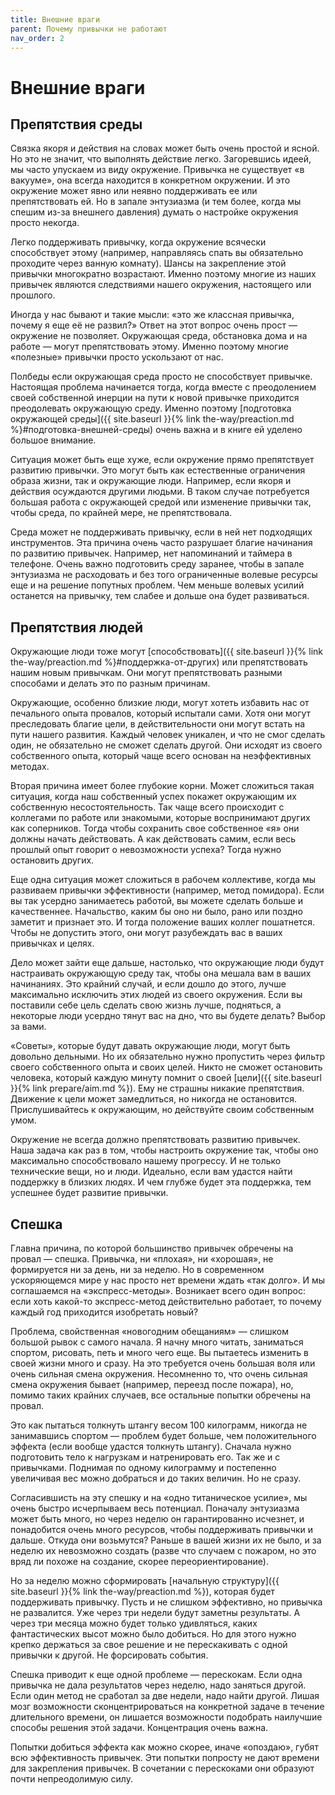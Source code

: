 ```yaml
---
title: Внешние враги
parent: Почему привычки не работают
nav_order: 2
---
```


# Внешние враги

## Препятствия среды

Связка якоря и действия на словах может быть очень простой и ясной. Но
это не значит, что выполнять действие легко. Загоревшиcь идеей, мы
часто упускаем из виду окружение. Привычка не существует «в вакууме»,
она всегда находится в конкретном окружении. И это окружение может
явно или неявно поддерживать ее или препятствовать ей. Но в запале
энтузиазма (и тем более, когда мы спешим из-за внешнего давления)
думать о настройке окружения просто некогда.

Легко поддерживать привычку, когда окружение всячески способствует
этому (например, направляясь спать вы обязательно проходите через
ванную комнату). Шансы на закрепление этой привычки многократно
возрастают. Именно поэтому многие из наших привычек являются
следствиями нашего окружения, настоящего или прошлого.

Иногда у нас бывают и такие мысли: «это же классная привычка, почему я
еще её не развил?» Ответ на этот вопрос очень прост — окружение не
позволяет. Окружающая среда, обстановка дома и на работе — могут
препятствовать этому. Именно поэтому многие «полезные» привычки просто
ускользают от нас.

Полбеды если окружающая среда просто не способствует
привычке. Настоящая проблема начинается тогда, когда вместе с
преодолением своей собственной инерции на пути к новой привычке
приходится преодолевать окружающую среду. Именно поэтому [подготовка
окружающей среды]({{ site.baseurl }}{% link the-way/preaction.md
%}#подготовка-внешней-среды) очень важна и в книге ей уделено большое
внимание.

Ситуация может быть еще хуже, если окружение прямо препятствует
развитию привычки. Это могут быть как естественные ограничения образа
жизни, так и окружающие люди. Например, если якоря и действия
осуждаются другими людьми. В таком случае потребуется большая работа с
окружающей средой или изменение привычки так, чтобы среда, по крайней
мере, не препятствовала.

Среда может не поддерживать привычку, если в ней нет подходящих
инструментов. Эта причина очень часто разрушает благие начинания по
развитию привычек. Например, нет напоминаний и таймера в
телефоне. Очень важно подготовить среду заранее, чтобы в запале
энтузиазма не расходовать и без того ограниченные волевые ресурсы еще
и на решение попутных проблем. Чем меньше волевых усилий останется на
привычку, тем слабее и дольше она будет развиваться.

## Препятствия людей

Окружающие люди тоже могут [способствовать]({{ site.baseurl }}{% link
the-way/preaction.md %}#поддержка-от-других) или препятствовать нашим
новым привычкам. Они могут препятствовать разными способами и делать
это по разным причинам.

Окружающие, особенно близкие люди, могут хотеть избавить нас от
печального опыта провалов, который испытали сами. Хотя они могут
преследовать благие цели, в действительности они могут встать на пути
нашего развития. Каждый человек уникален, и что не смог сделать один,
не обязательно не сможет сделать другой. Они исходят из своего
собственного опыта, который чаще всего основан на неэффективных
методах.

Вторая причина имеет более глубокие корни. Может сложиться такая
ситуация, когда наш собственный успех покажет окружающим их
собственную несостоятельность. Так чаще всего происходит с коллегами
по работе или знакомыми, которые воспринимают других как
соперников. Тогда чтобы сохранить свое собственное «я» они должны
начать действовать. А как действовать самим, если весь прошлый опыт
говорит о невозможности успеха? Тогда нужно остановить других.

Еще одна ситуация может сложиться в рабочем коллективе, когда мы
развиваем привычки эффективности (например, метод помидора). Если вы
так усердно занимаетесь работой, вы можете сделать больше и
качественнее. Начальство, каким бы оно ни было, рано или поздно
заметит и признает это. И тогда положение ваших коллег
пошатнется. Чтобы не допустить этого, они могут разубеждать вас в
ваших привычках и целях.

Дело может зайти еще дальше, настолько, что окружающие люди будут
настраивать окружающую среду так, чтобы она мешала вам в ваших
начинаниях. Это крайний случай, и если дошло до этого, лучше
максимально исключить этих людей из своего окружения. Если вы
поставили себе цель сделать свою жизнь лучше, подняться, а некоторые
люди усердно тянут вас на дно, что вы будете делать? Выбор за вами.

«Советы», которые будут давать окружающие люди, могут быть довольно
дельными. Но их обязательно нужно пропустить через фильтр своего
собственного опыта и своих целей. Никто не сможет остановить человека,
который каждую минуту помнит о своей [цели]({{ site.baseurl }}{% link
prepare/aim.md %}). Ему не страшны никакие препятствия. Движение к
цели может замедлиться, но никогда не остановится. Прислушивайтесь к
окружающим, но действуйте своим собственным умом.

Окружение не всегда должно препятствовать развитию привычек. Наша
задача как раз в том, чтобы настроить окружение так, чтобы оно
максимально способствовало нашему прогрессу. И не только технические
вещи, но и люди. Идеально, если вам удастся найти поддержку в близких
людях. И чем глубже будет эта поддержка, тем успешнее будет развитие
привычки.

## Спешка

Главна причина, по которой большинство привычек обречены на провал —
спешка. Привычка, ни «плохая», ни «хорошая», не формируется ни за
день, ни за неделю. Но в современном ускоряющемся мире у нас просто
нет времени ждать «так долго». И мы соглашаемся на
«экспресс-методы». Возникает всего один вопрос: если хоть какой-то
экспресс-метод действительно работает, то почему каждый год приходится
изобретать новый?

Проблема, свойственная «новогодним обещаниям» — слишком большой рывок
с самого начала. Я начну много читать, заниматься спортом, рисовать,
петь и много чего еще. Вы пытаетесь изменить в своей жизни много и
сразу. На это требуется очень большая воля или очень сильная смена
окружения. Несомненно то, что очень сильная смена окружения бывает
(например, переезд после пожара), но, помимо таких крайних случаев,
все остальные попытки обречены на провал.

Это как пытаться толкнуть штангу весом 100 килограмм, никогда не
занимавшись спортом — проблем будет больше, чем положительного эффекта
(если вообще удастся толкнуть штангу). Сначала нужно подготовить тело
к нагрузкам и натренировать его. Так же и с привычками. Поднимая по
одному килограмму и постепенно увеличивая вес можно добраться и до
таких величин. Но не сразу.

Согласившисть на эту спешку и на «одно титаническое усилие», мы очень
быстро исчерпываем весь потенциал. Поначалу энтузиазма может быть
много, но через неделю он гарантированно исчезнет, и понадобится очень
много ресурсов, чтобы поддерживать привычки и дальше. Откуда они
возьмутся? Раньше в вашей жизни их не было, и за неделю их невозможно
создать (разве что случаем с пожаром, но это вряд ли похоже на
создание, скорее переориентирование).

Но за неделю можно сформировать [начальную структуру]({{ site.baseurl
}}{% link the-way/preaction.md %}), которая будет поддерживать
привычку. Пусть и не слишком эффективно, но привычка не
развалится. Уже через три недели будут заметны результаты. А через три
месяца можно будет только удивляться, каких фантастических высот можно
было добиться. Но для этого нужно крепко держаться за свое решение и
не перескакивать с одной привычки к другой. Не форсировать события.

Спешка приводит к еще одной проблеме — перескокам. Если одна привычка
не дала результатов через неделю, надо заняться другой. Если один
метод не сработал за две недели, надо найти другой. Лишая мозг
возможности сконцентрироваться на конкретной задаче в течение
длительного времени, он лишается возможности подобрать наилучшие
способы решения этой задачи. Концентрация очень важна.

Попытки добиться эффекта как можно скорее, иначе «опоздаю», губят всю
эффективность привычек. Эти попытки попросту не дают времени для
закрепления привычек. В сочетании с перескоками они образуют почти
непреодолимую силу.
